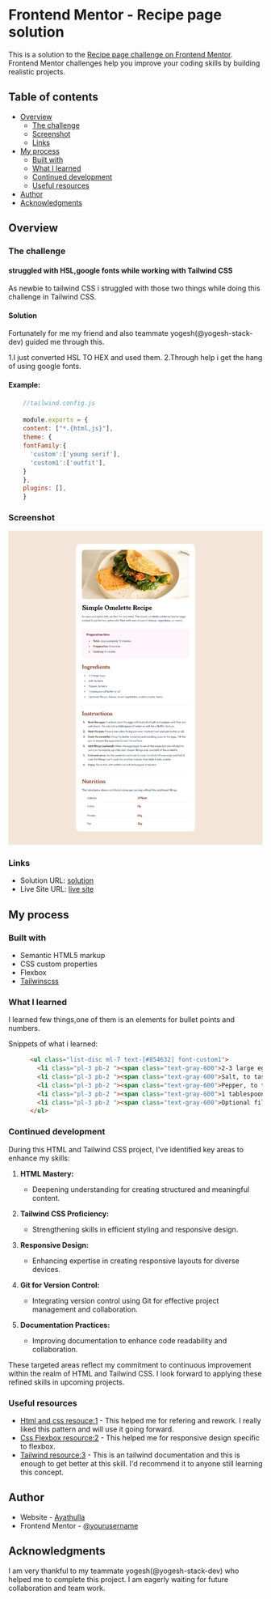 # Frontend Mentor - Recipe page solution

This is a solution to the [Recipe page challenge on Frontend Mentor](https://www.frontendmentor.io/challenges/recipe-page-KiTsR8QQKm). Frontend Mentor challenges help you improve your coding skills by building realistic projects. 

## Table of contents

- [Overview](#overview)
  - [The challenge](#the-challenge)
  - [Screenshot](#screenshot)
  - [Links](#links)
- [My process](#my-process)
  - [Built with](#built-with)
  - [What I learned](#what-i-learned)
  - [Continued development](#continued-development)
  - [Useful resources](#useful-resources)
- [Author](#author)
- [Acknowledgments](#acknowledgments)



## Overview

### The challenge

#### struggled with HSL,google fonts while working with Tailwind CSS

  As newbie to tailwind CSS i struggled with those two things while doing this challenge in Tailwind CSS.

#### Solution

  Fortunately for me my friend and also teammate yogesh(@yogesh-stack-dev) guided me through this.
  
  1.I just converted HSL TO HEX and used them.
  2.Through help i get the hang of using google fonts.

#### Example:

  ```javascript
      //tailwind.config.js

      module.exports = {
      content: ["*.{html,js}"],
      theme: {
      fontFamily:{
        'custom':['young serif'],
        'custom1':['outfit'],
      }
      },
      plugins: [],
      }

  ```


### Screenshot

![Recipe page screenshot](./RecipeComponent.png)


### Links

- Solution URL: [solution](https://your-solution-url.com)
- Live Site URL: [live site](https://your-live-site-url.com)

## My process

### Built with

- Semantic HTML5 markup
- CSS custom properties
- Flexbox
- [Tailwinscss](https://www.tailwindcss.com)



### What I learned

  I learned few things,one of them is an elements for bullet points and numbers. 

  Snippets of what i learned:

  ```html
        <ul class="list-disc ml-7 text-[#854632] font-custom1">
          <li class="pl-3 pb-2 "><span class="text-gray-600">2-3 large eggs </span> <br></li>
          <li class="pl-3 pb-2 "><span class="text-gray-600">Salt, to taste </span><br></li>
          <li class="pl-3 pb-2 "><span class="text-gray-600">Pepper, to taste </span><br></li>
          <li class="pl-3 pb-2 "><span class="text-gray-600">1 tablespoon of butter or oil </span><br></li>
          <li class="pl-3 pb-2 "><span class="text-gray-600">Optional fillings: cheese, diced vegetables, cooked meats, herbs </span><br></li>
        </ul>
  ```



### Continued development

  
During this HTML and Tailwind CSS project, I've identified key areas to enhance my skills:

1. **HTML Mastery:**
   - Deepening understanding for creating structured and meaningful content.

2. **Tailwind CSS Proficiency:**
   - Strengthening skills in efficient styling and responsive design.

3. **Responsive Design:**
   - Enhancing expertise in creating responsive layouts for diverse devices.

4. **Git for Version Control:**
   - Integrating version control using Git for effective project management and collaboration.

5. **Documentation Practices:**
   - Improving documentation to enhance code readability and collaboration.

These targeted areas reflect my commitment to continuous improvement within the realm of HTML and Tailwind CSS. I look forward to applying these refined skills in upcoming projects.

### Useful resources

  - [Html and css resouce:1](https://htmlandcssguidebook.com/) - This helped me for refering and rework. I really liked this pattern and will use it going forward.
  - [Css Flexbox resource:2](https://htmlandcssguidebook.com/) - This helped me for responsive design specific to flexbox.
  - [Tailwind resource:3](https://tailwindcss.com) - This is an tailwind documentation and this is enough to get better at this skill. I'd recommend it to anyone still learning this concept.



## Author

- Website - [Ayathulla](https://www.your-site.com)
- Frontend Mentor - [@yourusername](https://www.frontendmentor.io/profile/yourusername)



## Acknowledgments

  I am very thankful to my teammate yogesh(@yogesh-stack-dev) who helped me to complete this project.
  I am eagerly waiting for future collaboration and team work.